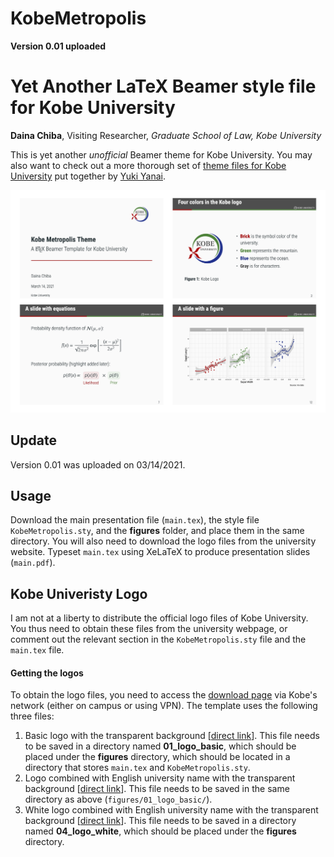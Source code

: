 # KobeMetropolis

**Version 0.01 uploaded**


# Yet Another LaTeX Beamer style file for Kobe University

**Daina Chiba**, Visiting Researcher, *Graduate School of Law, Kobe University*

This is yet another *unofficial* Beamer theme for Kobe University. You may also want to check out a more thorough set of [theme files for Kobe University](https://github.com/yukiyanai/KobeBeamer) put together by [Yuki Yanai](http://yukiyanai.github.io/). 

![Screenshot](screenshot.jpg)

## Update

Version 0.01 was uploaded on 03/14/2021.

## Usage
Download the main presentation file (``main.tex``), the style file ``KobeMetropolis.sty``, and the **figures** folder, and place them in the same directory. You will also need to download the logo files from the university website. Typeset ``main.tex`` using XeLaTeX to produce presentation slides (``main.pdf``).


## Kobe Univeristy Logo

I am not at a liberty to distribute the official logo files of Kobe University. You thus need to obtain these files from the university webpage, or comment out the relevant section in the ``KobeMetropolis.sty`` file and the ``main.tex`` file.


#### Getting the logos

To obtain the logo files, you need to access the [download page](https://www.kobe-u.ac.jp/info/outline/resources/download.html) via Kobe's network (either on campus or using VPN). The template uses the following three files:

1. Basic logo with the transparent background [[direct link](http://www.office.kobe-u.ac.jp/ppr-contents/logo/01_logo_basic/02_logo_clearback.png)]. This file needs to be saved in a directory named **01_logo_basic**, which should be placed under the **figures** directory, which should be located in a directory that stores ``main.tex`` and ``KobeMetropolis.sty``.  
2. Logo combined with English university name with the transparent background [[direct link](http://www.office.kobe-u.ac.jp/ppr-contents/logo/01_logo_basic/10_set_en_clearback.png)]. This file needs to be saved in the same directory as above (``figures/01_logo_basic/``).  
3. White logo combined with English university name with the transparent background [[direct link](http://www.office.kobe-u.ac.jp/ppr-contents/logo/04_logo_white/10_set_en_clearback.png)]. This file needs to be saved in a directory named **04_logo_white**, which should be placed under the **figures** directory.  


